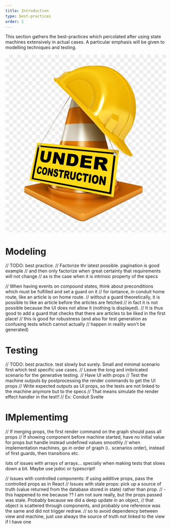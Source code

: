 ```yaml
---
title: Introduction
type: best-practices
order: 1
---
```


This section gathers the best-practices which percolated after using state machines extensively in actual cases. A particular emphasis will be given to modelling techniques and testing. 


![](../../images/coming-soon/under-construction-png-images-label-free-download-660778.png)

# Modeling
// TODO: best practice. 
// Factorize thr latest possible. pagination is good example
// and then only factorize when great certainty that requirements will not change
// as is the case when it is intrinsic property of the specs

// When having events on compound states, think about preconditions which must be fulfilled and set a guard on it
// for isntance, in conduit home route, like an article is on home route.
// without a guard theoretically, it is possible to like an article before the articles are fetched
// in fact it is not possible because the UI does not allow it (nothing is displayed).
// It is thus good to add a guard that checks that there are articles to be liked in the first place!
// this is good for robustness (and also for test generation as confusing tests which cannot actually 
// happen in reality won't be generated) 

# Testing
// TODO: best practice. test slowly but surely. Small and minimal scenario first which test specific use cases. 
// Leave the long and imbricated scenario for the generative testing.
// Have UI with props
// Test the machine outputs by postprocessing the render commands to get the UI props
// Write expected outputs as UI props, so the tests are not linked to the machine anymore but to the specs
// That means simulate the render effect handler in the test!!
// Ex: Conduit Svelte

# IMplementimg
// If merging props, the first render command on the graph should pass all props 
// If showing component before machine started, have no initial value for props but handle instead undefined values smoothly
// when implementation machines, go in order of graph (i.. scenarios order), instead of first guards, then transitions etc.

lots of issues with arrays of arrays... specially when making tests that slows down a bit. Maybe use jsdoc or typescript!

// Issues with controlled components: if using additive props, pass the controlled props as in React
// Issues with stale props: pick up a source of truth (value returned from the database stored in state) rather than prop.
// - this happened to me because ?? I am not sure really, but the props passed was stale. Probably because we did a deep update in an object,
//   that object is scattered through components, and probably one reference was the same and did not trigger redraw.
//   so to avoid dependency between view and machine, just use always the source of truth not linked to the view if I have one
